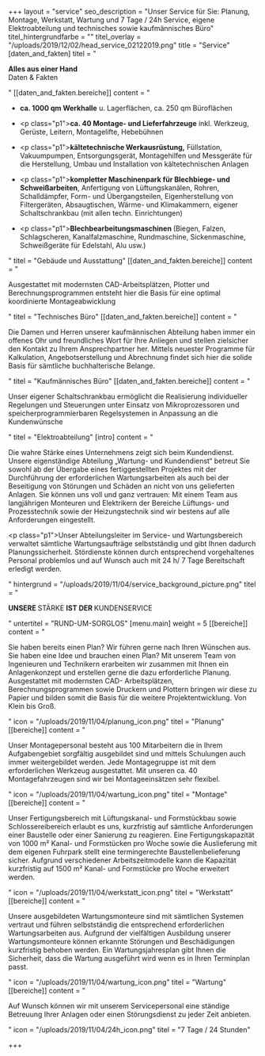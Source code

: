 +++
layout = "service"
seo_description = "Unser Service für Sie: Planung, Montage, Werkstatt, Wartung und 7 Tage / 24h Service, eigene Elektroabteilung und technisches sowie kaufmännisches Büro"
titel_hintergrundfarbe = ""
titel_overlay = "/uploads/2019/12/02/head_service_02122019.png"
title = "Service"
[daten_and_fakten]
titel = "<p><strong>Alles aus einer Hand <br></strong>Daten &amp; Fakten</p>"
[[daten_and_fakten.bereiche]]
content = "<ul><li><p><strong>ca. 1000 qm Werkhalle</strong> u. Lagerflächen, ca. 250 qm Büroflächen</p></li><li><p class=\"p1\"><strong>ca. 40 Montage- und Lieferfahrzeuge</strong> inkl. Werkzeug, Gerüste, Leitern, Montagelifte, Hebebühnen</p></li><li><p class=\"p1\"><strong>kältetechnische Werkausrüstung,</strong> Füllstation, Vakuumpumpen, Entsorgungsgerät, Montagehilfen und Messgeräte für die Herstellung, Umbau und Installation von kältetechnischen Anlagen</p></li><li><p class=\"p1\"><strong>kompletter Maschinenpark für Blechbiege- und Schweißarbeiten</strong>, Anfertigung von Lüftungskanälen, Rohren, Schalldämpfer, Form- und Übergangsteilen, Eigenherstellung von Filtergeräten, Absaugtischen, Wärme- und Klimakammern, eigener Schaltschrankbau (mit allen techn. Einrichtungen)</p></li><li><p class=\"p1\"><strong>Blechbearbeitungsmaschinen </strong>(Biegen, Falzen, Schlagscheren, Kanalfalzmaschine, Rundmaschine, Sickenmaschine, Schweißgeräte für Edelstahl, Alu usw.)</p></li></ul>"
titel = "Gebäude und Ausstattung"
[[daten_and_fakten.bereiche]]
content = "<p>Ausgestattet mit modernsten CAD-Arbeitsplätzen, Plotter und Berechnungsprogrammen entsteht hier die Basis für eine optimal koordinierte Montageabwicklung</p>"
titel = "Technisches Büro"
[[daten_and_fakten.bereiche]]
content = "<p>Die Damen und Herren unserer kaufmännischen Abteilung haben immer ein offenes Ohr und freundliches Wort für Ihre Anliegen und stellen zielsicher den Kontakt zu Ihrem Ansprechpartner her. Mittels neuester Programme für Kalkulation, Angebotserstellung und Abrechnung findet sich hier die solide Basis für sämtliche buchhalterische Belange.</p>"
titel = "Kaufmännisches Büro"
[[daten_and_fakten.bereiche]]
content = "<p>Unser eigener Schaltschrankbau ermöglicht die Realisierung individueller Regelungen und Steuerungen unter Einsatz von Mikroprozessoren und speicherprogrammierbaren Regelsystemen in Anpassung an die Kundenwünsche</p>"
titel = "Elektroabteilung"
[intro]
content = "<p>Die wahre Stärke eines Unternehmens zeigt sich beim Kundendienst. Unsere eigenständige Abteilung „Wartung- und Kundendienst“ betreut Sie sowohl ab der Übergabe eines fertiggestellten Projektes mit der Durchführung der erforderlichen Wartungsarbeiten als auch bei der Beseitigung von Störungen und Schäden an nicht von uns gelieferten Anlagen. Sie können uns voll und ganz vertrauen: Mit einem Team aus langjährigen Monteuren und Elektrikern der Bereiche Lüftungs- und Prozesstechnik sowie der Heizungstechnik sind wir bestens auf alle Anforderungen eingestellt.</p><p class=\"p1\">Unser Abteilungsleiter im Service- und Wartungsbereich verwaltet sämtliche Wartungsaufträge selbstständig und gibt Ihnen dadurch Planungssicherheit. Stördienste können durch entsprechend vorgehaltenes Personal problemlos und auf Wunsch auch mit 24 h/ 7 Tage Bereitschaft erledigt werden.</p>"
hintergrund = "/uploads/2019/11/04/service_background_picture.png"
titel = "<p><strong>UNSERE </strong>STÄRKE <strong>IST DER </strong>KUNDENSERVICE</p>"
untertitel = "RUND-UM-SORGLOS"
[menu.main]
weight = 5
[[bereiche]]
content = "<p>Sie haben bereits einen Plan? Wir führen gerne nach Ihren Wünschen aus. Sie haben eine Idee und brauchen einen Plan? Mit unserem Team von Ingenieuren und Technikern erarbeiten wir zusammen mit Ihnen ein Anlagenkonzept und erstellen gerne die dazu erforderliche Planung. Ausgestattet mit modernsten CAD- Arbeitsplätzen, Berechnungsprogrammen sowie Druckern und Plottern bringen wir diese zu Papier und bilden somit die Basis für die weitere Projektentwicklung. Von Klein bis Groß.</p>"
icon = "/uploads/2019/11/04/planung_icon.png"
titel = "Planung"
[[bereiche]]
content = "<p>Unser Montagepersonal besteht aus 100 Mitarbeitern die in Ihrem Aufgabengebiet sorgfältig ausgebildet sind und mittels Schulungen auch immer weitergebildet werden. Jede Montagegruppe ist mit dem erforderlichen Werkzeug ausgestattet. Mit unseren ca. 40 Montagefahrzeugen sind wir bei Montageeinsätzen sehr flexibel.</p>"
icon = "/uploads/2019/11/04/wartung_icon.png"
titel = "Montage"
[[bereiche]]
content = "<p>Unser Fertigungsbereich mit Lüftungskanal- und Formstückbau sowie Schlossereibereich erlaubt es uns, kurzfristig auf sämtliche Anforderungen einer Baustelle oder einer Sanierung zu reagieren. Eine Fertigungskapazität von 1000 m² Kanal- und Formstücken pro Woche sowie die Auslieferung mit dem eigenen Fuhrpark stellt eine termingerechte Baustellenbelieferung sicher. Aufgrund verschiedener Arbeitszeitmodelle kann die Kapazität kurzfristig auf 1500 m² Kanal- und Formstücke pro Woche erweitert werden.</p>"
icon = "/uploads/2019/11/04/werkstatt_icon.png"
titel = "Werkstatt"
[[bereiche]]
content = "<p>Unsere ausgebildeten Wartungsmonteure sind mit sämtlichen Systemen vertraut und führen selbstständig die entsprechend erforderlichen Wartungsarbeiten aus. Aufgrund der vielfältigen Ausbildung unserer Wartungsmonteure können erkannte Störungen und Beschädigungen kurzfristig behoben werden. Ein Wartungsjahresplan gibt Ihnen die Sicherheit, dass die Wartung ausgeführt wird wenn es in Ihren Terminplan passt.</p>"
icon = "/uploads/2019/11/04/wartung_icon.png"
titel = "Wartung"
[[bereiche]]
content = "<p>Auf Wunsch können wir mit unserem Servicepersonal eine ständige Betreuung Ihrer Anlagen oder einen Störungsdienst zu jeder Zeit anbieten.</p>"
icon = "/uploads/2019/11/04/24h_icon.png"
titel = "7 Tage / 24 Stunden"

+++
